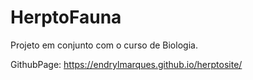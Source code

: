 # HerptoFauna
Projeto em conjunto com o curso de Biologia.

GithubPage: https://endrylmarques.github.io/herptosite/
